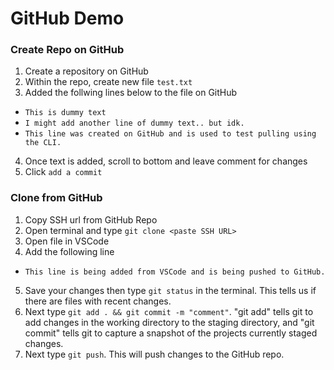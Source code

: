 # GitHub Demo

### Create Repo on GitHub

1. Create a repository on GitHub
2. Within the repo, create new file `test.txt`
3. Added the follwing lines below to the file on GitHub

- `This is dummy text`
- `I might add another line of dummy text.. but idk.`
- `This line was created on GitHub and is used to test pulling using the CLI.`

4. Once text is added, scroll to bottom and leave comment for changes
5. Click `add a commit`

### Clone from GitHub

1. Copy SSH url from GitHub Repo
2. Open terminal and type `git clone <paste SSH URL>`
3. Open file in VSCode
4. Add the following line

- `This line is being added from VSCode and is being pushed to GitHub.`

5. Save your changes then type `git status` in the terminal. This tells us if there are files with recent changes.
6. Next type `git add . && git commit -m "comment"`. "git add" tells git to add changes in the working directory to the staging directory, and "git commit" tells git to capture a snapshot of the projects currently staged changes.
7. Next type `git push`. This will push changes to the GitHub repo.
